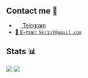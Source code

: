 ## Contact me 💭
- <a href="https://t.me/skr1p7"><img src="https://upload.wikimedia.org/wikipedia/commons/thumb/8/82/Telegram_logo.svg/768px-Telegram_logo.svg.png" width=16 height=16 align="center" /> Telegram</a>
- <a href="mailto:5kr1p7@gmail.com">📩 E-mail: `5kr1p7@gmail.com`</a>

## Stats 📊
<img src="https://github-readme-stats.vercel.app/api?username=5kr1p7&show_icons=true&count_private=true&title_color=ffc0cb&icon_color=ffc0cb" />
<img src="https://komarev.com/ghpvc/?username=5kr1p7&style=flat&color=ffc0cb" />
